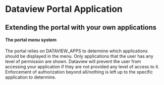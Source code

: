 Dataview Portal Application
===========================

Extending the portal with your own applications
---

#### The portal menu system

The portal relies on DATAVIEW_APPS to determine which applications should be displayed in the menu. Only applications that the user has any level of permission are shown. Dataview will prevent the user from accessing your application if they are not provided any level of access to it. Enforcement of authorization beyond all/nothing is left up to the specific application to determine.
